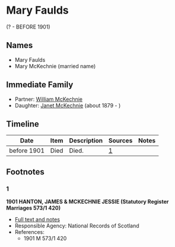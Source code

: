 ﻿---
layout: person
subject_key: i14943438
permalink: /people/i14943438
---

# Mary Faulds
(? - BEFORE 1901)

## Names

* Mary Faulds
* Mary McKechnie (married name)

## Immediate Family

* Partner: [William McKechnie](./@95027126@-william-mckechnie-b-d.md)
* Daughter: [Janet McKechnie](./@47324688@-janet-mckechnie-b1879-d.md) (about 1879 - )

## Timeline

Date | Item | Description | Sources | Notes
---|---|---|---|---
before 1901 | Died | Died. | [1](#1) | 

## Footnotes

### 1

**1901 HANTON, JAMES & MCKECHNIE JESSIE (Statutory Register Marriages 573/1 420)**

* [Full text and notes](../sources/@47186563@-1901-hanton,-james-&-mckechnie-jessie-statutory-register-marriages-573-1-420-.md)
* Responsible Agency: National Records of Scotland
* References: 
  * 1901 M 573/1 420

